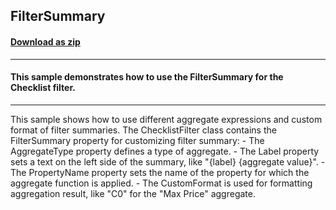 ## FilterSummary
#### [Download as zip](https://minhaskamal.github.io/DownGit/#/home?url=https://github.com/GrapeCity/ComponentOne-WinForms-Samples/tree/master/NetFramework\DataFilter\CS\FilterSummary)
____
#### This sample demonstrates how to use the FilterSummary for the Checklist filter. 
____
This sample shows how to use different aggregate expressions and custom format of filter summaries. The ChecklistFilter class contains the FilterSummary property for customizing filter summary: - The AggregateType property defines a type of aggregate. - The Label property sets a text on the left side of the summary, like "{label} {aggregate value}". - The PropertyName property sets the name of the property for which the aggregate function is applied. - The CustomFormat is used for formatting aggregation result, like "C0" for the "Max Price" aggregate. 

